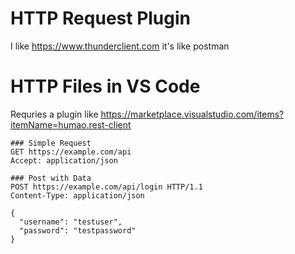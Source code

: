# HTTP Request Plugin

I like https://www.thunderclient.com it's like postman

# HTTP Files in VS Code

Requries a plugin like https://marketplace.visualstudio.com/items?itemName=humao.rest-client

```
### Simple Request
GET https://example.com/api
Accept: application/json
```

```
### Post with Data
POST https://example.com/api/login HTTP/1.1
Content-Type: application/json

{
  "username": "testuser",
  "password": "testpassword"
}
```
